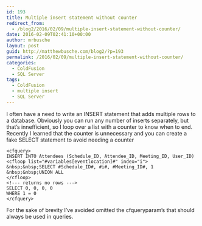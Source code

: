 ```yaml
---
id: 193
title: Multiple insert statement without counter
redirect_from:
  - /blog2/2016/02/09/multiple-insert-statement-without-counter/
date: 2016-02-09T02:41:10+00:00
author: mrbusche
layout: post
guid: http://matthewbusche.com/blog2/?p=193
permalink: /2016/02/09/multiple-insert-statement-without-counter/
categories:
  - ColdFusion
  - SQL Server
tags:
  - ColdFusion
  - multiple insert
  - SQL Server
---
```

I often have a need to write an INSERT statement that adds multiple rows to a database. Obviously you can run any number of inserts separately, but that&#8217;s innefficient, so I loop over a list with a counter to know when to end. Recently I learned that the counter is unnecessary and you can create a fake SELECT statement to avoid needing a counter

    <cfquery>
    INSERT INTO Attendees (Schedule_ID, Attendee_ID, Meeting_ID, User_ID)
    <cfloop list="#variables[eventlocation]#" index="i">
    &nbsp;&nbsp;SELECT #Schedule_ID#, #i#, #Meeting_ID#, 1
    &nbsp;&nbsp;UNION ALL
    </cfloop>
    <!--- returns no rows --->
    SELECT 0, 0, 0, 0
    WHERE 1 = 0
    </cfquery>

For the sake of brevity I&#8217;ve avoided omitted the cfqueryparam&#8217;s that should always be used in queries.
